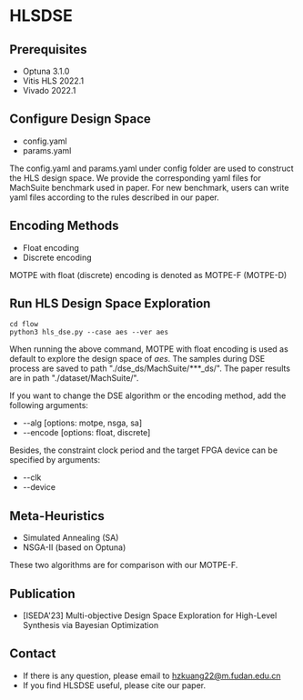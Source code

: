 # HLSDSE

## Prerequisites
- Optuna 3.1.0
- Vitis HLS 2022.1
- Vivado 2022.1

## Configure Design Space
- config.yaml
- params.yaml

The config.yaml and params.yaml under config folder are used to construct the HLS design space. 
We provide the corresponding yaml files for MachSuite benchmark used in paper. 
For new benchmark, users can write yaml files according to the rules described in our paper.

## Encoding Methods
- Float encoding
- Discrete encoding

MOTPE with float (discrete) encoding is denoted as MOTPE-F (MOTPE-D)

## Run HLS Design Space Exploration
```
cd flow
python3 hls_dse.py --case aes --ver aes
```
When running the above command, MOTPE with float encoding is used as default to explore the design space of *aes*.
The samples during DSE process are saved to path "./dse_ds/MachSuite/***_ds/". 
The paper results are in path "./dataset/MachSuite/".

If you want to change the DSE algorithm or the encoding method, add the following arguments:
- --alg [options: motpe, nsga, sa]
- --encode [options: float, discrete]

Besides, the constraint clock period and the target FPGA device can be specified by arguments:
- --clk
- --device

## Meta-Heuristics
- Simulated Annealing (SA)
- NSGA-II (based on Optuna)

These two algorithms are for comparison with our MOTPE-F.

## Publication
- [ISEDA'23] Multi-objective Design Space Exploration for High-Level Synthesis via Bayesian Optimization

## Contact
- If there is any question, please email to hzkuang22@m.fudan.edu.cn
- If you find HLSDSE useful, please cite our paper.
